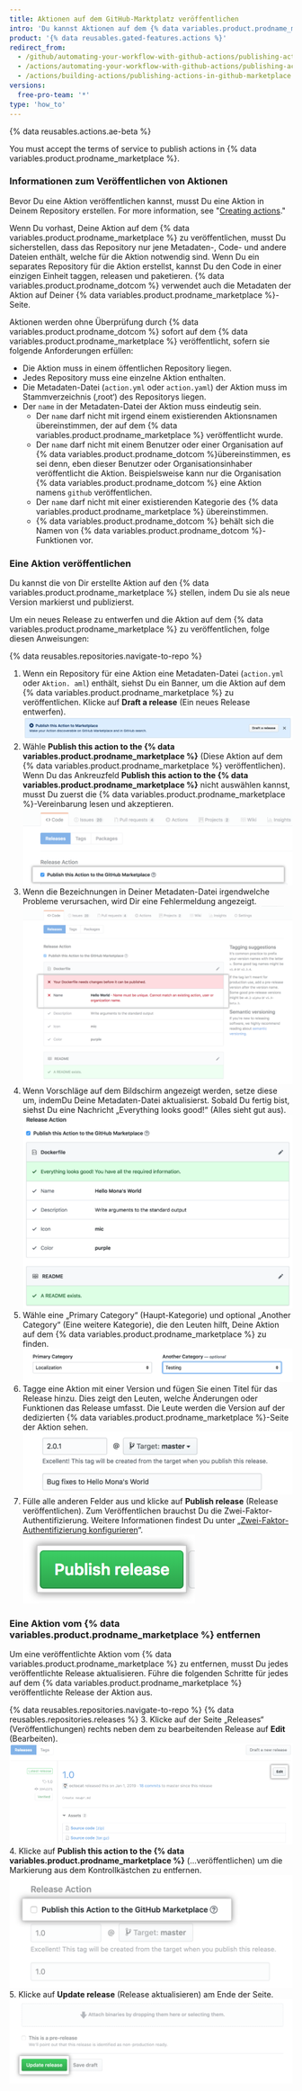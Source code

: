 ```yaml
---
title: Aktionen auf dem GitHub-Marktplatz veröffentlichen
intro: 'Du kannst Aktionen auf dem {% data variables.product.prodname_marketplace %} veröffentlichen und der {% data variables.product.prodname_dotcom %}-Gemeinschaft zur Verfügung stellen.'
product: '{% data reusables.gated-features.actions %}'
redirect_from:
  - /github/automating-your-workflow-with-github-actions/publishing-actions-in-github-marketplace
  - /actions/automating-your-workflow-with-github-actions/publishing-actions-in-github-marketplace
  - /actions/building-actions/publishing-actions-in-github-marketplace
versions:
  free-pro-team: '*'
type: 'how_to'
---
```


{% data reusables.actions.ae-beta %}

You must accept the terms of service to publish actions in {% data variables.product.prodname_marketplace %}.

### Informationen zum Veröffentlichen von Aktionen

Bevor Du eine Aktion veröffentlichen kannst, musst Du eine Aktion in Deinem Repository erstellen. For more information, see "[Creating actions](/actions/creating-actions)."

Wenn Du vorhast, Deine Aktion auf dem {% data variables.product.prodname_marketplace %} zu veröffentlichen, musst Du sicherstellen, dass das Repository nur jene Metadaten-, Code- und andere Dateien enthält, welche für die Aktion notwendig sind. Wenn Du ein separates Repository für die Aktion erstellst, kannst Du den Code in einer einzigen Einheit taggen, releasen und paketieren. {% data variables.product.prodname_dotcom %} verwendet auch die Metadaten der Aktion auf Deiner {% data variables.product.prodname_marketplace %}-Seite.

Aktionen werden ohne Überprüfung durch {% data variables.product.prodname_dotcom %} sofort auf dem {% data variables.product.prodname_marketplace %} veröffentlicht, sofern sie folgende Anforderungen erfüllen:

- Die Aktion muss in einem öffentlichen Repository liegen.
- Jedes Repository muss eine einzelne Aktion enthalten.
- Die Metadaten-Datei (`action.yml` oder `action.yaml`) der Aktion muss im Stammverzeichnis (‚root‘) des Repositorys liegen.
- Der `name` in der Metadaten-Datei der Aktion muss eindeutig sein.
  - Der `name` darf nicht mit irgend einem existierenden Aktionsnamen übereinstimmen, der auf dem {% data variables.product.prodname_marketplace %} veröffentlicht wurde.
  - Der `name` darf nicht mit einem Benutzer oder einer Organisation auf {% data variables.product.prodname_dotcom %}übereinstimmen, es sei denn, eben dieser Benutzer oder Organisationsinhaber veröffentlicht die Aktion. Beispielsweise kann nur die Organisation {% data variables.product.prodname_dotcom %} eine Aktion namens `github` veröffentlichen.
  - Der `name` darf nicht mit einer existierenden Kategorie des {% data variables.product.prodname_marketplace %} übereinstimmen.
  - {% data variables.product.prodname_dotcom %} behält sich die Namen von {% data variables.product.prodname_dotcom %}-Funktionen vor.

### Eine Aktion veröffentlichen

Du kannst die von Dir erstellte Aktion auf den {% data variables.product.prodname_marketplace %} stellen, indem Du sie als neue Version markierst und publizierst.

Um ein neues Release zu entwerfen und die Aktion auf dem {% data variables.product.prodname_marketplace %} zu veröffentlichen, folge diesen Anweisungen:

{% data reusables.repositories.navigate-to-repo %}
1. Wenn ein Repository für eine Aktion eine Metadaten-Datei (`action.yml` oder `Aktion. aml`) enthält, siehst Du ein Banner, um die Aktion auf dem {% data variables.product.prodname_marketplace %} zu veröffentlichen. Klicke auf **Draft a release** (Ein neues Release entwerfen). ![Schaltfläche um diese Aktion auf dem Marktplatz zu veröffentlichen](/assets/images/help/repository/publish-github-action-to-markeplace-button.png)
1. Wähle **Publish this action to the {% data variables.product.prodname_marketplace %}** (Diese Aktion auf dem {% data variables.product.prodname_marketplace %} veröffentlichen). Wenn Du das Ankreuzfeld **Publish this action to the {% data variables.product.prodname_marketplace %}** nicht auswählen kannst, musst Du zuerst die {% data variables.product.prodname_marketplace %}-Vereinbarung lesen und akzeptieren. ![Veröffentlichung auf dem Marktplatz auswählen](/assets/images/help/repository/marketplace_actions_publish.png)
1. Wenn die Bezeichnungen in Deiner Metadaten-Datei irgendwelche Probleme verursachen, wird Dir eine Fehlermeldung angezeigt. ![Siehe Benachrichtigung](/assets/images/help/repository/marketplace_actions_fixerrors.png)
1. Wenn Vorschläge auf dem Bildschirm angezeigt werden, setze diese um, indemDu Deine Metadaten-Datei aktualisierst. Sobald Du fertig bist, siehst Du eine Nachricht „Everything looks good!“ (Alles sieht gut aus). ![Fehler beheben](/assets/images/help/repository/marketplace_actions_looksgood.png)
1. Wähle eine „Primary Category“ (Haupt-Kategorie) und optional „Another Category“ (Eine weitere Kategorie), die den Leuten hilft, Deine Aktion auf dem {% data variables.product.prodname_marketplace %} zu finden. ![Kategorie wählen](/assets/images/help/repository/marketplace_actions_categories.png)
1. Tagge eine Aktion mit einer Version und fügen Sie einen Titel für das Release hinzu. Dies zeigt den Leuten, welche Änderungen oder Funktionen das Release umfasst. Die Leute werden die Version auf der dedizierten {% data variables.product.prodname_marketplace %}-Seite der Aktion sehen. ![Version taggen](/assets/images/help/repository/marketplace_actions_version.png)
1. Fülle alle anderen Felder aus und klicke auf **Publish release** (Release veröffentlichen). Zum Veröffentlichen brauchst Du die Zwei-Faktor-Authentifizierung. Weitere Informationen findest Du unter „[Zwei-Faktor-Authentifizierung konfigurieren](/articles/configuring-two-factor-authentication/)“. ![Release veröffentlichen](/assets/images/help/repository/marketplace_actions_publishrelease.png)

### Eine Aktion vom {% data variables.product.prodname_marketplace %} entfernen

Um eine veröffentlichte Aktion vom {% data variables.product.prodname_marketplace %} zu entfernen, musst Du jedes veröffentlichte Release aktualisieren. Führe die folgenden Schritte für jedes auf dem {% data variables.product.prodname_marketplace %} veröffentlichte Release der Aktion aus.

{% data reusables.repositories.navigate-to-repo %}
{% data reusables.repositories.releases %}
3. Klicke auf der Seite „Releases“ (Veröffentlichungen) rechts neben dem zu bearbeitenden Release auf **Edit** (Bearbeiten). ![Schaltfläche um das Release zu bearbeiten](/assets/images/help/releases/release-edit-btn.png)
4. Klicke auf **Publish this action to the {% data variables.product.prodname_marketplace %}** (...veröffentlichen) um die Markierung aus dem Kontrollkästchen zu entfernen. ![Schaltfläche um diese Aktion zu verröffentlichen](/assets/images/help/repository/actions-marketplace-unpublish.png)
5. Klicke auf **Update release** (Release aktualisieren) am Ende der Seite. ![Schaltfläche um das Release zu aktualisieren](/assets/images/help/repository/actions-marketplace-update-release.png)
